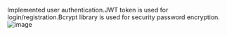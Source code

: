 Implemented user authentication.JWT token is used for login/registration.Bcrypt library is used for security password encryption.![image](https://github.com/user-attachments/assets/ac46355f-568e-4eb3-90bb-2a799777997f)




